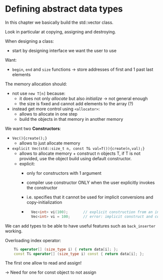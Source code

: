 # Defining abstract data types
In this chapter we basically build the std::vector class.

Look in particular at copying, assigning and destroying.

When designing a class:
- start by designing interface we want the user to use


Want:
- `begin`, `end` and `size` functions &rarr; store addresses of first and 1 past last elements

The memory allocation should:
- not use `new T[n]` because:
    - it does not only *allocate* but also *initialize* &rarr; not general enough
    - the size is fixed and cannot add elements to the array (?)
- instead get more control using `<allocator>`:
    - allows to allocate in one step
    - build the objects in that memory in another memory


We want two **Constructors**:
- `Vec(){create();}`
    - allows to just allocate memory
- `explicit Vec(std::size_t n, const T& val=T()){create(n,val);}`
    - allows to allocate memory + construct n objects T, if T is not provided, use the object build using default constructor.
    - explicit:
        - only for constructors with 1 argument
        - compiler use constructor ONLY when the user explicitly invokes the constructor
        - i.e. specifies that it cannot be used for implicit conversions and copy-initialization

        - ```c++
            Vec<int> vi(100);       // explicit construction from an int
            Vec<int> vi = 100;      // error: implicit construct and copy to vi
          ```

We can add types to be able to have useful features such as `back_inserter` working.


Overloading index operator:
```c++
    T& operator[] (size_type i) { return data[i]; };
    const T& operator[] (size_type i) const { return data[i]; };
```
The first one allow to read and assign!

&rarr; Need for one for const object to not assign
